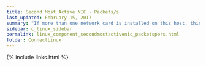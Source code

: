 ```yaml
---
title: Second Most Active NIC - Packets/s
last_updated: February 15, 2017
summary: "If more than one network card is installed on this host, this is the rate of network packets being received and sent for the network card that has the second-highest rate of packet transfers."
sidebar: c_linux_sidebar
permalink: linux_component_secondmostactivenic_packetspers.html
folder: ConnectLinux
---
```




{% include links.html %}
